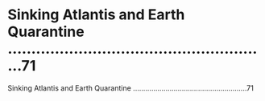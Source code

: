 # Sinking Atlantis and Earth Quarantine ........................................................71

Sinking Atlantis and Earth Quarantine ........................................................71